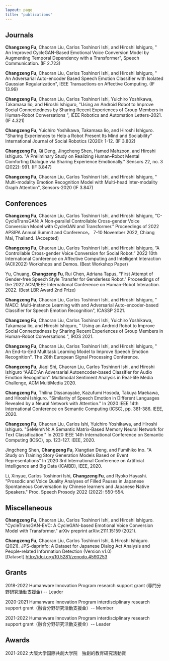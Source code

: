 ```yaml
---
layout: page
title: "publications"
---
```


## Journals


**Changzeng Fu**, Chaoran Liu, Carlos Toshinori Ishi, and Hiroshi Ishiguro, " An Improved CycleGAN-Based Emotional Voice Conversion Model by Augmenting Temporal Dependency with a Transformer", Speech Communication. (IF 2.723)

**Changzeng Fu**, Chaoran Liu, Carlos Toshinori Ishi, and Hiroshi Ishiguro, " An Adversarial Auto-encoder Based Speech Emotion Classifier with Isolated Gaussian Regularization", IEEE Transactions on Affective Computing. (IF 13.99)

**Changzeng Fu**, Chaoran Liu, Carlos Toshinori Ishi, Yuichiro Yoshikawa, Takamasa Iio, and Hiroshi Ishiguro, "Using an Android Robot to Improve Social Connectedness by Sharing Recent Experiences of Group Members in Human-Robot Conversations ", IEEE Robotics and Automation Letters-2021. (IF 4.321)

**Changzeng Fu**, Yuichiro Yoshikawa, Takamasa Iio, and Hiroshi Ishiguro. "Sharing Experiences to Help a Robot Present Its Mind and Sociability" International Journal of Social Robotics (2020): 1-12. (IF 3.802)

**Changzeng Fu**, Qi Deng, Jingcheng Shen, Hamed Mahzoon, and Hiroshi Ishiguro. "A Preliminary Study on Realizing Human–Robot Mental Comforting Dialogue via Sharing Experience Emotionally." Sensors 22, no. 3 (2022): 991. (IF 3.847)

**Changzeng Fu**, Chaoran Liu, Carlos Toshinori Ishi, and Hiroshi Ishiguro, " Multi-modality Emotion Recognition Model with Multi-head Inter-modality Graph Attention", Sensors-2020 (IF 3.847)



## Conferences

**Changzeng Fu**, Chaoran Liu, Carlos Toshinori Ishi, and Hiroshi Ishiguro, “C-CycleTransGAN: A Non-parallel Controllable Cross-gender Voice Conversion Model with CycleGAN and Transformer.” Proceedings of 2022 APSIPA Annual Summit and Conference， 7-10 November 2022, Chiang Mai, Thailand. (Accepted)

**Changzeng Fu**, Chaoran Liu, Carlos Toshinori Ishi, and Hiroshi Ishiguro, “A Controllable Cross-gender Voice Conversion for Social Robot.” 2022 10th International Conference on Affective Computing and Intelligent Interaction (ACII2022) Workshops and Demos. (Best Workshop Paper)

Yu, Chuang, **Changzeng Fu**, Rui Chen, Adriana Tapus, "First Attempt of Gender-free Speech Style Transfer for Genderless Robot." Proceedings of the 2022 ACM/IEEE International Conference on Human-Robot Interaction. 2022. (Best LBR Award 2nd Prize)

**Changzeng Fu**, Chaoran Liu, Carlos Toshinori Ishi, and Hiroshi Ishiguro, " MAEC: Multi-instance Learning with and Adversarial Auto-encoder-based Classifier for Speech Emotion Recognition", ICASSP 2021.

**Changzeng Fu**, Chaoran Liu, Carlos Toshinori Ishi, Yuichiro Yoshikawa, Takamasa Iio, and Hiroshi Ishiguro, " Using an Android Robot to Improve Social Connectedness by Sharing Recent Experiences of Group Members in Human-Robot Conversations ", IROS 2021.

**Changzeng Fu**, Chaoran Liu, Carlos Toshinori Ishi, and Hiroshi Ishiguro, " An End-to-End Multitask Learning Model to Improve Speech Emotion Recognition". The 28th European Signal Processing Conference.

**Changzeng Fu**, Jiaqi Shi, Chaoran Liu, Carlos Toshinori Ishi, and Hiroshi Ishiguro “AAEC:An Adversarial Autoencoder-based Classifier for Audio Emotion Recognition”. Multimodal Sentiment Analysis in Real-life Media Challenge, ACM MultiMedia 2020.

**Changzeng Fu**, Thilina Dissanayake, Kazufumi Hosoda, Takuya Maekawa, and Hiroshi Ishiguro. "Similarity of Speech Emotion in Different Languages Revealed by a Neural Network with Attention." In 2020 IEEE 14th International Conference on Semantic Computing (ICSC), pp. 381-386. IEEE, 2020.

**Changzeng Fu**, Chaoran Liu, Carlos Ishi, Yuichiro Yoshikawa, and Hiroshi Ishiguro. "SeMemNN: A Semantic Matrix-Based Memory Neural Network for Text Classification." In 2020 IEEE 14th International Conference on Semantic Computing (ICSC), pp. 123-127. IEEE, 2020.

Jingcheng Shen, **Changzeng Fu**, Xiangtian Deng, and Fumihiko Ino. "A Study on Training Story Generation Models Based on Event Representations" In 2020 3rd International Conference on Artificial Intelligence and Big Data (ICAIBD), IEEE, 2020.

Li, Xinyue, Carlos Toshinori Ishi, **Changzeng Fu**, and Ryoko Hayashi. "Prosodic and Voice Quality Analyses of Filled Pauses in Japanese Spontaneous Conversation by Chinese learners and Japanese Native Speakers." Proc. Speech Prosody 2022 (2022): 550-554.



## Miscellaneous

**Changzeng Fu**, Chaoran Liu, Carlos Toshinori Ishi, and Hiroshi Ishiguro. "CycleTransGAN-EVC: A CycleGAN-based Emotional Voice Conversion Model with Transformer." arXiv preprint arXiv:2111.15159 (2021).

**Changzeng Fu**, Chaoran Liu, Carlos Toshinori Ishi, & Hiroshi Ishiguro. (2021). JPS-daprinfo: A Dataset for Japanese Dialog Act Analysis and People-related Information Detection (Version v1.0) [Dataset].http://doi.org/10.5281/zenodo.4590253


## Grants

2018-2022 Humanware Innovation Program research support grant (専門分野研究活動支援金) -- Leader

2020-2021 Humanware Innovation Program interdisciplinary research support grant（融合分野研究活動支援金）-- Member

2021-2022 Humanware Innovation Program interdisciplinary research support grant（融合分野研究活動支援金）-- Leader


## Awards

2021-2022 大阪大学国際共創大学院　独創的教育研究活動賞

